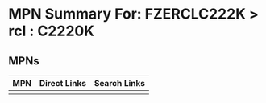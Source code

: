 



# MPN Summary For: FZERCLC222K > rcl : C2220K

## MPNs
  

|MPN|Direct Links|Search Links|
| :--- | :--- | :--- |
||||
